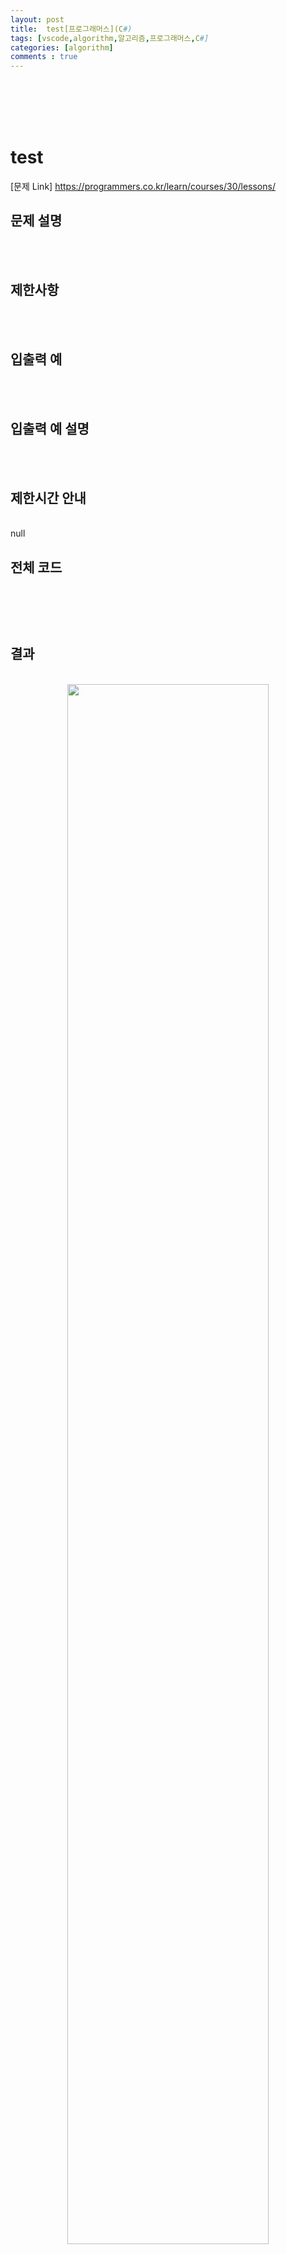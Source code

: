```yaml
---
layout: post
title:  test[프로그래머스](C#)
tags: [vscode,algorithm,알고리즘,프로그래머스,C#]
categories: [algorithm]
comments : true
---
```

<br>
<br>
<br>
<br>

# test

[문제 Link] https://programmers.co.kr/learn/courses/30/lessons/

## 문제 설명

<br>


<br>

## 제한사항

<br>



<br>


## 입출력 예

<br>



<br>


## 입출력 예 설명

<br>



<br>


## 제한시간 안내

<br>
null



## 전체 코드

<br>

~~~ cs
~~~

<br>



## 결과

<br>

<center><img src="\assets\img\algorithm\level1\.PNG" width="80%" height="80%"></center><br>